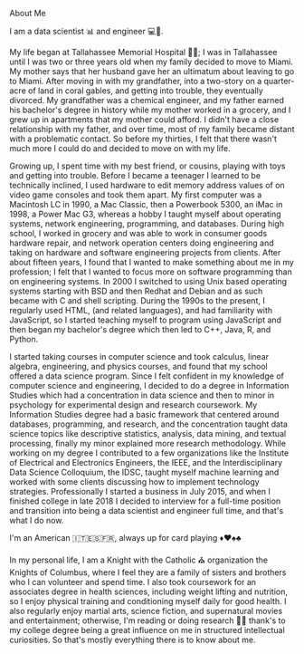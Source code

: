 About Me

I am a data scientist :bar_chart: and engineer :computer::wrench:.

My life began at Tallahassee Memorial Hospital :hospital::sagittarius:; I was in Tallahassee until I was two or three years old when my family decided to move to Miami. My mother says that her husband gave her an ultimatum about leaving to go to Miami. After moving in with my grandfather, into a two-story on a quarter-acre of land in coral gables, and getting into trouble, they eventually divorced. My grandfather was a chemical engineer, and my father earned his bachelor's degree in history while my mother worked in a grocery, and I grew up in apartments that my mother could afford. I didn't have a close relationship with my father, and over time, most of my family became distant with a problematic contact. So before my thirties, I felt that there wasn't much more I could do and decided to move on with my life.

Growing up, I spent time with my best friend, or cousins, playing with toys and getting into trouble. Before I became a teenager I learned to be technically inclined, I used hardware to edit memory address values of on video game consoles and took them apart. My first computer was a Macintosh LC in 1990, a Mac Classic, then a Powerbook 5300, an iMac in 1998, a Power Mac G3, whereas a hobby I taught myself about operating systems, network engineering, programming, and databases. During high school, I worked in grocery and was able to work in consumer goods hardware repair, and network operation centers doing engineering and taking on hardware and software engineering projects from clients. After about fifteen years, I found that I wanted to make something about me in my profession; I felt that I wanted to focus more on software programming than on engineering systems. In 2000 I switched to using Unix based operating systems starting with BSD and then Redhat and Debian and as such became with C and shell scripting. During the 1990s to the present, I regularly used HTML, (and related languages), and had familiarity with JavaScript, so I started teaching myself to program using JavaScript and then began my bachelor's degree which then led to C++, Java, R, and Python.

I started taking courses in computer science and took calculus, linear algebra, engineering, and physics courses, and found that my school offered a data science program. Since I felt confident in my knowledge of computer science and engineering, I decided to do a degree in Information Studies which had a concentration in data science and then to minor in psychology for experimental design and research coursework. My Information Studies degree had a basic framework that centered around databases, programming, and research, and the concentration taught data science topics like descriptive statistics, analysis, data mining, and textual processing, finally my minor explained more research methodology. While working on my degree I contributed to a few organizations like the Institute of Electrical and Electronics Engineers, the IEEE, and the Interdisciplinary Data Science Colloquium, the IDSC, taught myself machine learning and worked with some clients discussing how to implement technology strategies. Professionally I started a business in July 2015, and when I finished college in late 2018 I decided to interview for a full-time position and transition into being a data scientist and engineer full time, and that's what I do now.

I'm an American :it::es::fr:, always up for card playing :diamonds::hearts::spades::clubs:

In my personal life, I am a Knight with the Catholic :church: organization the Knights of Columbus, where I feel they are a family of sisters and brothers who I can volunteer and spend time. I also took coursework for an associates degree in health sciences, including weight lifting and nutrition, so I enjoy physical training and conditioning myself daily for good health. I also regularly enjoy martial arts, science fiction, and supernatural movies and entertainment; otherwise, I'm reading or doing research :notebook::memo: thank's to my college degree being a great influence on me in structured intellectual curiosities. So that's mostly everything there is to know about me.
